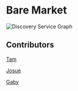 # Bare Market

![Discovery Service Graph](https://raw.githubusercontent.com/SakuraMatrix/p2-Bare-Market/dev/images/discovery.png)

## Contributors
[Tam](https://github.com/tamhpn/)

[Josue](https://github.com/elwinJ/)

[Gaby](https://github.com/agabriela-amezcua/)
